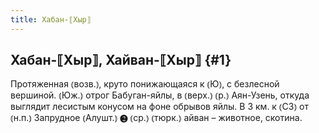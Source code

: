 ```yaml
---
title: Хабан-⟦Хыр⟧
---
```

## Хабан-⟦Хыр⟧, Хайван-⟦Хыр⟧ {#1}

Протяженная ⦅возв.⦆, круто понижающаяся к ⦅Ю⦆, с безлесной вершиной. ⦅Юж.⦆ отрог Бабуган-яйлы, в ⦅верх.⦆ ⦅р.⦆ Аян-Узень, откуда выглядит лесистым конусом на фоне обрывов яйлы. В 3 км. к ⦅СЗ⦆ от ⦅н.п.⦆ Запрудное ⦅Алушт.⦆ ❷ ⦅ср.⦆ ⦅тюрк.⦆ айван – животное, скотина. 
